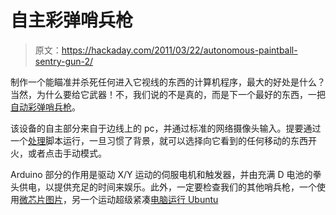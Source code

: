 # 自主彩弹哨兵枪

> 原文：<https://hackaday.com/2011/03/22/autonomous-paintball-sentry-gun-2/>

制作一个能瞄准并杀死任何进入它视线的东西的计算机程序，最大的好处是什么？当然，为什么要给它武器！不，我们说的不是真的，而是下一个最好的东西，一把[自动彩弹哨兵枪](http://www.instructables.com/id/Autonomous-Paintball-Sentry-Gun/)。

该设备的自主部分来自于边线上的 pc，并通过标准的网络摄像头输入。提要通过一个[处理](http://processing.org/)脚本运行，一旦习惯了背景，就可以选择向它看到的任何移动的东西开火，或者点击手动模式。

Arduino 部分的作用是驱动 X/Y 运动的伺服电机和触发器，并由充满 D 电池的拳头供电，以提供充足的时间来娱乐。此外，一定要检查我们的其他哨兵枪，一个使用[微芯片图片](http://hackaday.com/2009/06/26/automated-paintball-sentry/)，另一个运动超级紧凑[电脑运行 Ubuntu](http://hackaday.com/2008/08/24/autonomous-paintball-sentry-gun/)